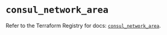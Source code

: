 # `consul_network_area`

Refer to the Terraform Registry for docs: [`consul_network_area`](https://registry.terraform.io/providers/hashicorp/consul/2.22.1/docs/resources/network_area).
